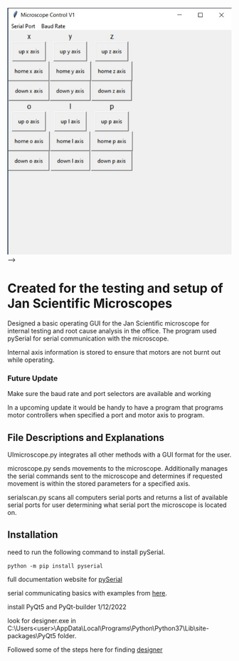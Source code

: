 ![image with grid of buttons](https://github.com/LazerGerraldo/MicroscopeGUI-JanSci/blob/master/basicui.jpg?raw=true) -->

# Created for the testing and setup of Jan Scientific Microscopes

Designed a basic operating GUI for the Jan Scientific microscope for internal testing and root cause analysis in the office. The program used pySerial for serial communication with the microscope.

Internal axis information is stored to ensure that motors are not burnt out while operating. 

### Future Update
Make sure the baud rate and port selectors are available and working

In a upcoming update it would be handy to have a program that programs motor controllers when specified a port and motor axis to program. 

## File Descriptions and Explanations

UImicroscope.py integrates all other methods with a GUI format for the user. 

microscope.py sends movements to the microscope. Additionally manages the serial commands sent to the microscope and determines if requested movement is within the stored parameters for a specified axis. 

serialscan.py scans all computers serial ports and returns a list of available serial ports for user determining what serial port the microscope is located on. 


## Installation
need to run the following command to install pySerial. 
```
python -m pip install pyserial
```
full documentation website for [pySerial](https://pyserial.readthedocs.io/en/latest/index.html)

serial communicating basics with examples from [here](https://firmlyembedded.co.za/useful-python-script-to-send-and-receive-serial-data/).

install PyQt5 and PyQt-builder 1/12/2022

look for designer.exe in C:\Users\<user>\AppData\Local\Programs\Python\Python37\Lib\site-packages\PyQt5 folder. 

Followed some of the steps here for finding [designer](https://gist.github.com/marcoandre1/a77460d7b88de7e9608335b9c518b752)
